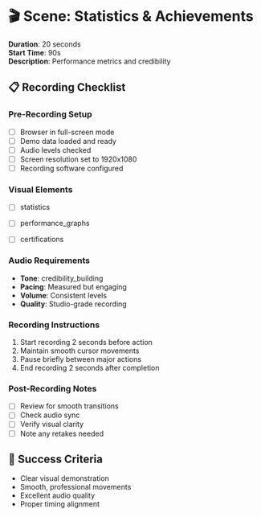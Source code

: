 # 🎬 Scene: Statistics & Achievements

**Duration**: 20 seconds  
**Start Time**: 90s  
**Description**: Performance metrics and credibility

## 📋 Recording Checklist

### Pre-Recording Setup
- [ ] Browser in full-screen mode
- [ ] Demo data loaded and ready
- [ ] Audio levels checked
- [ ] Screen resolution set to 1920x1080
- [ ] Recording software configured

### Visual Elements
- [ ] statistics
- [ ] performance_graphs
- [ ] certifications


### Audio Requirements
- **Tone**: credibility_building
- **Pacing**: Measured but engaging
- **Volume**: Consistent levels
- **Quality**: Studio-grade recording

### Recording Instructions
1. Start recording 2 seconds before action
2. Maintain smooth cursor movements
3. Pause briefly between major actions
4. End recording 2 seconds after completion

### Post-Recording Notes
- [ ] Review for smooth transitions
- [ ] Check audio sync
- [ ] Verify visual clarity
- [ ] Note any retakes needed

## 🎯 Success Criteria
- Clear visual demonstration
- Smooth, professional movements
- Excellent audio quality
- Proper timing alignment